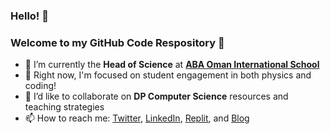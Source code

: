 ### Hello! 👋
### Welcome to my GitHub Code Respository 🤖

- 🏫 I’m currently the **Head of Science** at **[ABA Oman International School](http://www.abaoman.org)**
- 🔭 Right now, I'm focused on student engagement in both physics and coding!
- 👯 I’d like to collaborate on **DP Computer Science** resources and teaching strategies
- 📫 How to reach me: [Twitter](https://twitter.com/mvpoirier), [LinkedIn](https://www.linkedin.com/in/mvpoirier8/), [Replit](https://replit.com/@mpoirier), and [Blog](https://mvpoirier.github.io/)

<!--
- 🤔 I’m looking for help with ...
- 💬 Ask me about ...
- ⚡ Fun fact: ...
-->
